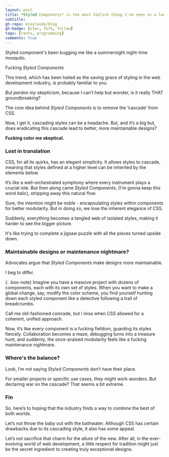 ```yaml
---
layout: post
title: *Styled Components* is the most foolish thing i've seen in a long time
subtitle: 
gh-repo: breylaude/blog
gh-badge: [star, fork, follow]
tags: [rants, programming]
comments: true
---
```


Styled component's been bugging me like a summernight night-time mosquito.

Fucking *Styled Components*

This trend, which has been hailed as the saving grace of styling in the web development industry, is probably familiar to you. 

*But pardon my skepticism*, because I can’t help but wonder, is it really THAT groundbreaking?

The core idea behind *Styled Components* is to remove the ‘cascade’ from CSS. 

Now, I get it, cascading styles can be a headache. But, and it’s a big but, does eradicating this cascade lead to better, more maintainable designs? 

**Fucking color me skeptical.**

### Lost in translation

CSS, for all its quirks, has an elegant simplicity. It allows styles to cascade, meaning that styles defined at a higher level can be inherited by the elements below. 

It’s like a well-orchestrated symphony where every instrument plays a crucial role. But then along came *Styled Components*, (I'm gonna keep this word italic), stripping away this natural flow.

Sure, the intention might be noble - encapsulating styles within components for better modularity. But in doing so, we lose the inherent elegance of CSS. 

Suddenly, everything becomes a tangled web of isolated styles, making it harder to see the bigger picture. 

It's like trying to complete a jigsaw puzzle with all the pieces turned upside down.

### Maintainable designs or maintenance nightmare?

Advocates argue that *Styled Components* make designs more maintainable. 

I beg to differ. 

{: .box-note}
Imagine you have a massive project with dozens of components, each with its own set of styles. When you want to make a global change, say, modify the color scheme, you find yourself hunting down each styled component like a detective following a trail of breadcrumbs.

Call me old-fashioned comrade, but I miss when CSS allowed for a coherent, unified approach. 

Now, it’s like every component is a fucking fiefdom, guarding its styles fiercely. Collaboration becomes a maze, debugging turns into a treasure hunt, and suddenly, the once-praised modularity feels like a fucking maintenance nightmare.

### Where's the balance?

Look, I’m not saying *Styled Components* don’t have their place. 

For smaller projects or specific use cases, they might work wonders. But declaring war on the cascade? That seems a bit extreme.

### Fin

So, here’s to hoping that the industry finds a way to combine the best of both worlds. 

Let’s not throw the baby out with the bathwater. Although CSS has certain drawbacks due to its cascading style, it also has some appeal. 

Let’s not sacrifice that charm for the allure of the new. After all, in the ever-evolving world of web development, a little respect for tradition might just be the secret ingredient to creating truly exceptional designs.

